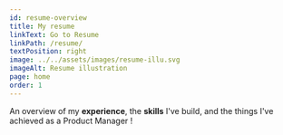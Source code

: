 ```yaml
---
id: resume-overview
title: My resume
linkText: Go to Resume
linkPath: /resume/
textPosition: right
image: ../../assets/images/resume-illu.svg
imageAlt: Resume illustration
page: home
order: 1
---
```


An overview of my **experience**, the **skills** I've build, 
and the things I've achieved as a Product Manager !